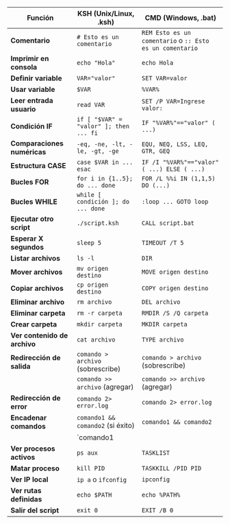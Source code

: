 | **Función**               | **KSH (Unix/Linux, .ksh)**           | **CMD (Windows, .bat)**         |
|---------------------------|-------------------------------------|--------------------------------|
| **Comentario**            | `# Esto es un comentario`         | `REM Esto es un comentario` o `:: Esto es un comentario` |
| **Imprimir en consola**   | `echo "Hola"`                     | `echo Hola`                   |
| **Definir variable**      | `VAR="valor"`                     | `SET VAR=valor`               |
| **Usar variable**         | `$VAR`                            | `%VAR%`                       |
| **Leer entrada usuario**  | `read VAR`                        | `SET /P VAR=Ingrese valor:`   |
| **Condición IF**          | `if [ "$VAR" = "valor" ]; then ... fi` | `IF "%VAR%"=="valor" ( ...)` |
| **Comparaciones numéricas** | `-eq, -ne, -lt, -le, -gt, -ge` | `EQU, NEQ, LSS, LEQ, GTR, GEQ` |
| **Estructura CASE**       | `case $VAR in ... esac`           | `IF /I "%VAR%"=="valor" ( ...) ELSE ( ...)` |
| **Bucles FOR**           | `for i in {1..5}; do ... done`    | `FOR /L %%i IN (1,1,5) DO (...)` |
| **Bucles WHILE**          | `while [ condición ]; do ... done` | `:loop ... GOTO loop`         |
| **Ejecutar otro script**  | `./script.ksh`                    | `CALL script.bat`             |
| **Esperar X segundos**    | `sleep 5`                         | `TIMEOUT /T 5`                |
| **Listar archivos**       | `ls -l`                           | `DIR`                         |
| **Mover archivos**        | `mv origen destino`               | `MOVE origen destino`         |
| **Copiar archivos**       | `cp origen destino`               | `COPY origen destino`         |
| **Eliminar archivo**      | `rm archivo`                      | `DEL archivo`                 |
| **Eliminar carpeta**      | `rm -r carpeta`                   | `RMDIR /S /Q carpeta`         |
| **Crear carpeta**         | `mkdir carpeta`                   | `MKDIR carpeta`               |
| **Ver contenido de archivo** | `cat archivo`                 | `TYPE archivo`                |
| **Redirección de salida** | `comando > archivo` (sobrescribe) | `comando > archivo` (sobrescribe) |
|                           | `comando >> archivo` (agregar)   | `comando >> archivo` (agregar) |
| **Redirección de error**  | `comando 2> error.log`           | `comando 2> error.log`        |
| **Encadenar comandos**    | `comando1 && comando2` (si éxito) | `comando1 && comando2`        |
|                           | `comando1 || comando2` (si falla) | `comando1 || comando2`        |
| **Ver procesos activos**  | `ps aux`                          | `TASKLIST`                    |
| **Matar proceso**         | `kill PID`                        | `TASKKILL /PID PID`           |
| **Ver IP local**          | `ip a` o `ifconfig`               | `ipconfig`                    |
| **Ver rutas definidas**   | `echo $PATH`                      | `echo %PATH%`                 |
| **Salir del script**      | `exit 0`                          | `EXIT /B 0`                   |



